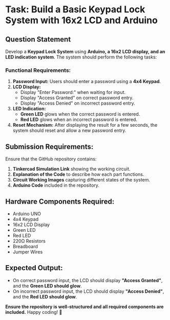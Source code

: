 # Task: Build a Basic Keypad Lock System with 16x2 LCD and Arduino

## Question Statement
Develop a **Keypad Lock System** using **Arduino, a 16x2 LCD display, and an LED indication system**. The system should perform the following tasks:

### Functional Requirements:
1. **Password Input:** Users should enter a password using a **4x4 Keypad**.
2. **LCD Display:**
   - Display "Enter Password:" when waiting for input.
   - Display "Access Granted" on correct password entry.
   - Display "Access Denied" on incorrect password entry.
3. **LED Indication:**
   - **Green LED** glows when the correct password is entered.
   - **Red LED** glows when an incorrect password is entered.
4. **Reset Mechanism:** After displaying the result for a few seconds, the system should reset and allow a new password entry.

## Submission Requirements:
Ensure that the GitHub repository contains:
1. **Tinkercad Simulation Link** showing the working circuit.
2. **Explanation of the Code** to describe how each part functions.
3. **Circuit Working Images** capturing different states of the system.
4. **Arduino Code** included in the repository.

## Hardware Components Required:
- Arduino UNO
- 4x4 Keypad
- 16x2 LCD Display
- Green LED
- Red LED
- 220Ω Resistors
- Breadboard
- Jumper Wires

## Expected Output:
- On correct password input, the LCD should display **"Access Granted"**, and the **Green LED should glow**.
- On incorrect password input, the LCD should display **"Access Denied"**, and the **Red LED should glow**.

**Ensure the repository is well-structured and all required components are included.** Happy coding! 🚀
